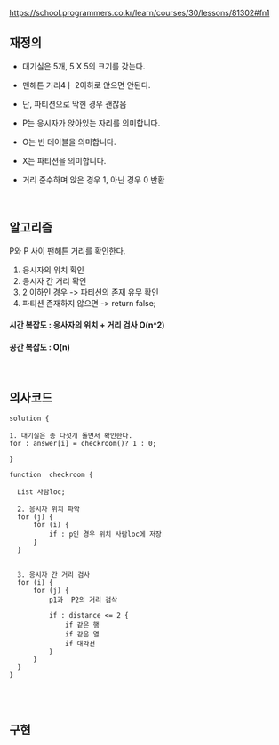 https://school.programmers.co.kr/learn/courses/30/lessons/81302#fn1

## 재정의
- 대기실은 5개, 5 X 5의 크기를 갖는다.
- 맨해튼 거리4ㅏ 2이하로 앉으면 안된다.
- 단, 파티션으로 막힌 경우 괜찮음

- P는 응시자가 앉아있는 자리를 의미합니다.
- O는 빈 테이블을 의미합니다.
- X는 파티션을 의미합니다.
- 거리 준수하며 앉은 경우 1, 아닌 경우 0 반환

<br>


## 알고리즘
P와 P 사이 팬해튼 거리를 확인한다. 
1. 응시자의 위치 확인
2. 응시자 간 거리 확인
3. 2 이하인 경우 -> 파티션의 존재 유무 확인
4. 파티션 존재하지 않으면 -> return false;

#### 시간 복잡도 : 응사자의 위치 + 거리 검사 O(n^2)
#### 공간 복잡도 : O(n)




<br>

## 의사코드
```
solution {

1. 대기실은 총 다섯개 돌면서 확인한다.
for : answer[i] = checkroom()? 1 : 0;

}

function  checkroom {

  List 사람loc;

  2. 응시자 위치 파악
  for (j) {
      for (i) {
          if : p인 경우 위치 사람loc에 저장
      }
  }


  3. 응시자 간 거리 검사
  for (i) {
      for (j) {
          p1과  P2의 거리 검삭

          if : distance <= 2 {
              if 같은 행
              if 같은 열
              if 대각선
          }
      }
  }
}


```


<br>

## 구현
